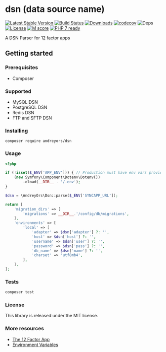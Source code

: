 # dsn (data source name)

[![Latest Stable Version](https://poser.pugx.org/andreyors/dsn/v/stable)](https://packagist.org/packages/andreyors/dsn)
[![Build Status](https://travis-ci.org/andreyors/dsn.svg?branch=master)](https://travis-ci.org/andreyors/dsn)
[![Downloads](https://poser.pugx.org/andreyors/dsn/downloads)](https://packagist.org/packages/andreyors/dsn)
[![codecov](https://codecov.io/gh/andreyors/dsn/branch/master/graph/badge.svg)](https://codecov.io/gh/andreyors/dsn)
![Deps](https://img.shields.io/badge/dependencies-up%20to%20date-brightgreen.svg)
[![License](https://img.shields.io/badge/license-MIT-blue.svg)](https://opensource.org/licenses/MIT)
[![M score](https://api.codeclimate.com/v1/badges/159fabcb277903962edb/maintainability)](https://codeclimate.com/github/andreyors/dsn/maintainability)
[![PHP 7 ready](http://php7ready.timesplinter.ch/andreyors/dsn/badge.svg)](https://travis-ci.org/andreyors/dsn)

A DSN Parser for 12 factor apps

## Getting started

### Prerequisites
  - Composer
  
### Supported
- MySQL DSN
- PostgreSQL DSN
- Redis DSN
- FTP and SFTP DSN

### Installing
`composer require andreyors/dsn`

### Usage
```php
<?php

if (!isset($_ENV['APP_ENV'])) { // Production must have env vars provided via /etc/environment
    (new Symfony\Component\Dotenv\Dotenv())
        ->load(__DIR__ . '/.env');
}

$dsn = \AndreyOrs\Dsn::parse($_ENV['SYNCAPP_URL']);

return [
    'migration_dirs' => [
        'migrations' => __DIR__.'/config/db/migrations',
    ],
    'environments' => [
        'local' => [
            'adapter' => $dsn['adapter'] ?: '',
            'host' => $dsn['host'] ?: '',
            'username' => $dsn['user'] ?: '',
            'password' => $dsn['pass'] ?: '',
            'db_name' => $dsn['name'] ?: '',
            'charset' => 'utf8mb4',
        ],
    ],
];
```

### Tests
```sh
composer test
```

### License
This library is released under the MIT license.

### More resources
- [The 12 Factor App](https://www.12factor.net/)
- [Environment Variables](https://help.ubuntu.com/community/EnvironmentVariables)

